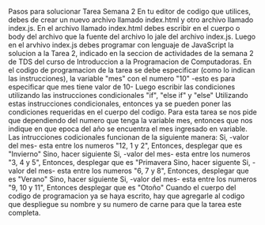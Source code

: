 Pasos para solucionar Tarea Semana 2
En tu editor de codigo que utilices, debes de crear un nuevo archivo llamado index.html y otro archivo llamado index.js.
En el archivo llamado index.html debes escribir en el cuerpo o body del archivo que la fuente del archivo lo jale del archivo  index.js.
Luego en el arvhivo index.js debes programar con lenguaje de JavaScript la solucion a la Tarea 2, indicado en la seccion de actividades de la semana 2 de TDS del curso de Introduccion a la Programacion de Computadoras.
En el codigo de programacion de la tarea se debe especificar (como lo indican las instrucciones), la variable "mes" con el numero "10"
-esto es para especificar que mes tiene valor de 10-
Luego escribir las condiciones utilizando las instrucciones condicionales "if", "else if" y "else"
Utilizando estas instrucciones condicionales, entonces ya se pueden poner las condiciones requeridas en el cuerpo del codigo.
Para esta tarea se nos pide que dependiendo del numero que tenga la variable mes, entonces que nos indique en que epoca del año se encuentra el mes ingresado en variable.
Las intrucciones codicionales funcionan de la siguiente manera:
    Si, -valor del mes- esta entre los numeros "12, 1 y 2", Entonces, desplegar que es "Invierno"
    Sino, hacer siguiente
    Si, -valor del mes- esta entre los numeros "3, 4 y 5", Entonces, desplegar que es "Primavera
    Sino, hacer siguente
    Si, -valor del mes- esta entre los numeros "6, 7 y 8", Entonces, desplegar que es "Verano"
    Sino, hacer siguiente
    Si, -valor del mes- esta entre los numeros "9, 10 y 11", Entonces desplegar que es "Otoño"
Cuando el cuerpo del codigo de programacion ya se haya escrito, hay que agregarle al codigo que despliegue su nombre y su numero de carne para que la tarea este completa.